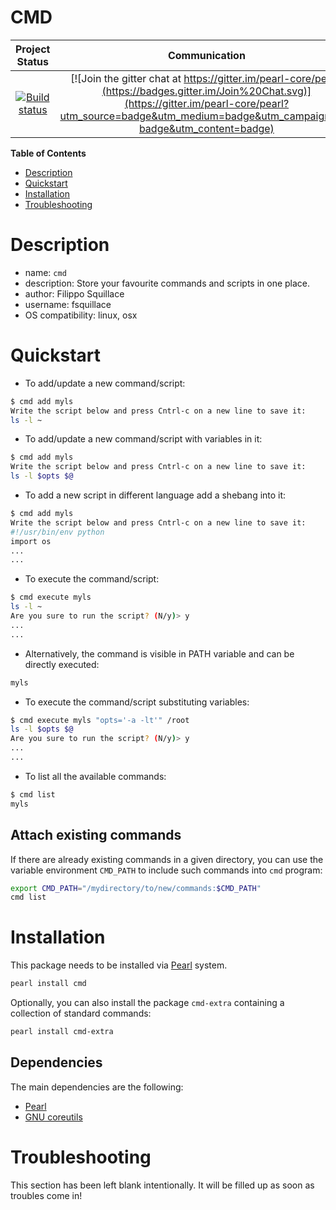 CMD
===

|Project Status|Communication|
|:-----------:|:-----------:|
|[![Build status](https://api.travis-ci.org/pearl-hub/cmd.png?branch=master)](https://travis-ci.org/pearl-hub/cmd) | [![Join the gitter chat at https://gitter.im/pearl-core/pearl](https://badges.gitter.im/Join%20Chat.svg)](https://gitter.im/pearl-core/pearl?utm_source=badge&utm_medium=badge&utm_campaign=pr-badge&utm_content=badge) |

**Table of Contents**
- [Description](#description)
- [Quickstart](#quickstart)
- [Installation](#installation)
- [Troubleshooting](#troubleshooting)

Description
===========

- name: `cmd`
- description: Store your favourite commands and scripts in one place.
- author: Filippo Squillace
- username: fsquillace
- OS compatibility: linux, osx

Quickstart
==========

- To add/update a new command/script:

```sh
$ cmd add myls
Write the script below and press Cntrl-c on a new line to save it:
ls -l ~
```

- To add/update a new command/script with variables in it:

```sh
$ cmd add myls
Write the script below and press Cntrl-c on a new line to save it:
ls -l $opts $@
```

- To add a new script in different language add a shebang into it:

```sh
$ cmd add myls
Write the script below and press Cntrl-c on a new line to save it:
#!/usr/bin/env python
import os
...
...
```

- To execute the command/script:

```sh
$ cmd execute myls
ls -l ~
Are you sure to run the script? (N/y)> y
...
...
```

- Alternatively, the command is visible in PATH variable and can be directly executed:

```sh
myls
```

- To execute the command/script substituting variables:

```sh
$ cmd execute myls "opts='-a -lt'" /root
ls -l $opts $@
Are you sure to run the script? (N/y)> y
...
...
```

- To list all the available commands:

```sh
$ cmd list
myls
```

Attach existing commands
------------------------
If there are already existing commands in a given directory, you can use the
variable environment `CMD_PATH` to include such commands into `cmd` program:

```sh
export CMD_PATH="/mydirectory/to/new/commands:$CMD_PATH"
cmd list
```

Installation
============
This package needs to be installed via [Pearl](https://github.com/pearl-core/pearl) system.

```sh
pearl install cmd
```

Optionally, you can also install the package `cmd-extra` containing a collection of standard commands:

```sh
pearl install cmd-extra
```


Dependencies
------------
The main dependencies are the following:

- [Pearl](https://github.com/pearl-core/pearl)
- [GNU coreutils](https://www.gnu.org/software/coreutils/)

Troubleshooting
===============
This section has been left blank intentionally.
It will be filled up as soon as troubles come in!

